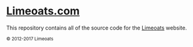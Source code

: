 # [Limeoats.com](http://www.limeoats.com)

This repository contains all of the source code for the [Limeoats](http://www.limeoats.com) website.

<sub>&copy; 2012-2017 Limeoats</sub>
